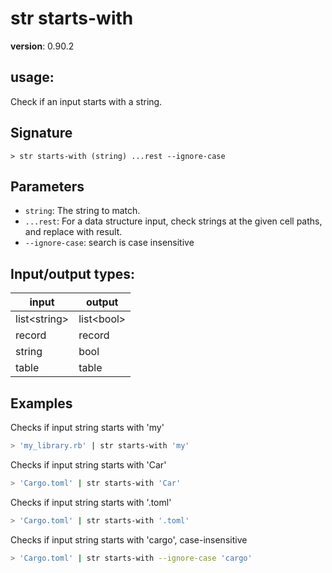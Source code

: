# str starts-with

**version**: 0.90.2

## **usage**:

Check if an input starts with a string.

## Signature

`> str starts-with (string) ...rest --ignore-case`

## Parameters

- `string`: The string to match.
- `...rest`: For a data structure input, check strings at the given cell paths, and replace with result.
- `--ignore-case`: search is case insensitive

## Input/output types:

| input          | output       |
| -------------- | ------------ |
| list\<string\> | list\<bool\> |
| record         | record       |
| string         | bool         |
| table          | table        |

## Examples

Checks if input string starts with 'my'

```bash
> 'my_library.rb' | str starts-with 'my'
```

Checks if input string starts with 'Car'

```bash
> 'Cargo.toml' | str starts-with 'Car'
```

Checks if input string starts with '.toml'

```bash
> 'Cargo.toml' | str starts-with '.toml'
```

Checks if input string starts with 'cargo', case-insensitive

```bash
> 'Cargo.toml' | str starts-with --ignore-case 'cargo'
```
